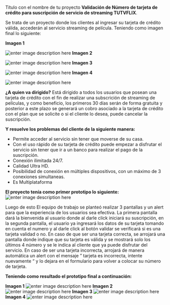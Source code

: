 Título con el nombre de tu proyecto
**Validación de Número de tarjeta de crédito para suscripción de servicio de streaming TUTVFLIX**.

Se trata de un proyecto donde los clientes al ingresar su tarjeta de crédito válida,  accederán al servicio streaming de película. Teniendo como imagen final lo siguiente:

**Imagen 1**

![enter image description here](https://github.com/Luisana1802/SCL013-card-validation/blob/master/prototipofinal1.png?raw=true)
**Imagen 2**

![enter image description here](https://github.com/Luisana1802/SCL013-card-validation/blob/master/prototipofinal2.png?raw=true)
**Imagen 3**

![enter image description here](https://github.com/Luisana1802/SCL013-card-validation/blob/master/prototipofinal3.png?raw=true)
**Imagen 4**

![enter image description here](https://github.com/Luisana1802/SCL013-card-validation/blob/master/prototipofinal4.png?raw=true)

**¿A quien va dirigido?**
Está dirigido a todos los usuarios que posean una tarjeta de crédito con el fin de realizar una subscrición de streaming de películas, y como beneficio, los primeros 30 días serán de forma gratuita y posterior a este plazo se generará un cobro asociado a la tarjeta de crédito con el plan que se solicite o  si el cliente lo desea, puede cancelar la suscripción.  

**Y  resuelve los problemas del cliente de la siguiente manera:**
- Permite acceder al servicio sin tener que moverse de su casa.
- Con el uso rápido de su tarjeta de crédito puede empezar a disfrutar el servicio sin tener que ir a un banco para realizar el pago de la suscripción.
- Conexión ilimitada 24/7.
- Calidad Ultra HD.
- Posibilidad de conexión en múltiples dispositivos, con un máximo de 3 conexiones simultaneas.
- Es Multiplataforma


**El proyecto tenía como primer prototipo lo siguiente:**
![enter image description here](https://github.com/Luisana1802/SCL013-card-validation/blob/master/prototipo%20papel.jpg?raw=true)
 

Luego de esto El equipo de trabajo se planteó realizar 3 pantallas y un alert para que la experiencia de los usuarios sea efectiva. La primera pantalla dará la bienvenida al usuario donde al darle click iniciará su suscripción, en la segunda pantalla, el usuario ya ingresará los datos de su tarjeta tomando en cuenta el numero y al darle click al botón validar se verificará si es una tarjeta validad o no. 
En caso de que ser una tarjeta correcta, se arrojará una pantalla donde indique que su tarjeta es válida  y se mostrará solo los últimos 4 número y se le indica al cliente que ya puede disfrutar del servicio. En caso de ser una tarjeta incorrecta, arrojará de  manera automática un alert con el mensaje ” tarjeta es incorrecta, intente nuevamente “ y lo dejara en el formulario para volver a colocar su número de tarjeta.

**Teniendo como resultado el prototipo final a continuación:**

**Imagen 1**
![enter image description here](https://github.com/Luisana1802/SCL013-card-validation/blob/master/imagenes%20prototipo.png?raw=true)
**Imagen 2**
![enter image description here](https://github.com/Luisana1802/SCL013-card-validation/blob/master/imagenes%20prototipo2.png?raw=true)
**Imagen 3**
![enter image description here](https://github.com/Luisana1802/SCL013-card-validation/blob/master/imagenes%20prototipo3.png?raw=true)
**Imagen 4**
![enter image description here](https://github.com/Luisana1802/SCL013-card-validation/blob/master/imagenes%20prototipo4.png?raw=true)
